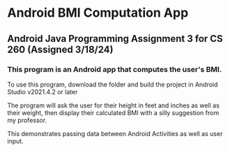 # Android BMI Computation App
## Android Java Programming Assignment 3 for CS 260 (Assigned 3/18/24)
### This program is an Android app that computes the user's BMI.

To use this program, download the folder and build the project in Android Studio v2021.4.2 or later

The program will ask the user for their height in feet and inches as well as their weight, 
then display their calculated BMI with a silly suggestion from my professor.

This demonstrates passing data between Android Activities as well as user input.
